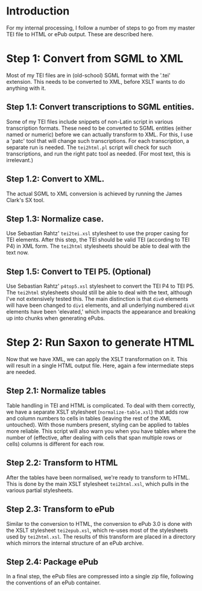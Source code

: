 # Introduction #

For my internal processing, I follow a number of steps to go from my master TEI file to HTML or ePub output. These are described here.


# Step 1: Convert from SGML to XML #

Most of my TEI files are in (old-school) SGML format with the '.tei' extension. This needs to be converted to XML, before XSLT wants to do anything with it.

## Step 1.1: Convert transcriptions to SGML entities. ##

Some of my TEI files include snippets of non-Latin script in various transcription formats. These need to be converted to SGML entities (either named or numeric) before we can actually transform to XML. For this, I use a 'patc' tool that will change such transcriptions. For each transcription, a separate run is needed. The `tei2html.pl` script will check for such transcriptions, and run the right patc tool as needed. (For most text, this is irrelevant.)

## Step 1.2: Convert to XML. ##

The actual SGML to XML conversion is achieved by running the James Clark's SX tool.

## Step 1.3: Normalize case. ##

Use Sebastian Rahtz' `tei2tei.xsl` stylesheet to use the proper casing for TEI elements. After this step, the TEI should be valid TEI (according to TEI P4) in XML form. The `tei2html` stylesheets should be able to deal with the text now.

## Step 1.5: Convert to TEI P5. (Optional) ##

Use Sebastian Rahtz' `p4top5.xsl` stylesheet to convert the TEI P4 to TEI P5. The `tei2html` stylesheets should still be able to deal with the text, although I've not extensively tested this. The main distinction is that `div0` elements will have been changed to `div1` elements, and all underlying numbered `divX` elements have been 'elevated,' which impacts the appearance and breaking up into chunks when generating ePubs.

# Step 2: Run Saxon to generate HTML #

Now that we have XML, we can apply the XSLT transformation on it. This will result in a single HTML output file. Here, again a few intermediate steps are needed.

## Step 2.1: Normalize tables ##

Table handling in TEI and HTML is complicated. To deal with them correctly, we have a separate XSLT stylesheet (`normalize-table.xsl`) that adds row and column numbers to cells in tables (leaving the rest of the XML untouched). With those numbers present, styling can be applied to tables more reliable. This script will also warn you when you have tables where the number of (effective, after dealing with cells that span multiple rows or cells) columns is different for each row.

## Step 2.2: Transform to HTML ##

After the tables have been normalised, we're ready to transform to HTML. This is done by the main XSLT stylesheet `tei2html.xsl`, which pulls in the various partial stylesheets.

## Step 2.3: Transform to ePub ##

Similar to the conversion to HTML, the conversion to ePub 3.0 is done with the XSLT stylesheet `tei2epub.xsl`, which re-uses most of the stylesheets used by `tei2html.xsl`. The results of this transform are placed in a directory which mirrors the internal structure of an ePub archive.

## Step 2.4: Package ePub ##

In a final step, the ePub files are compressed into a single zip file, following the conventions of an ePub container.
